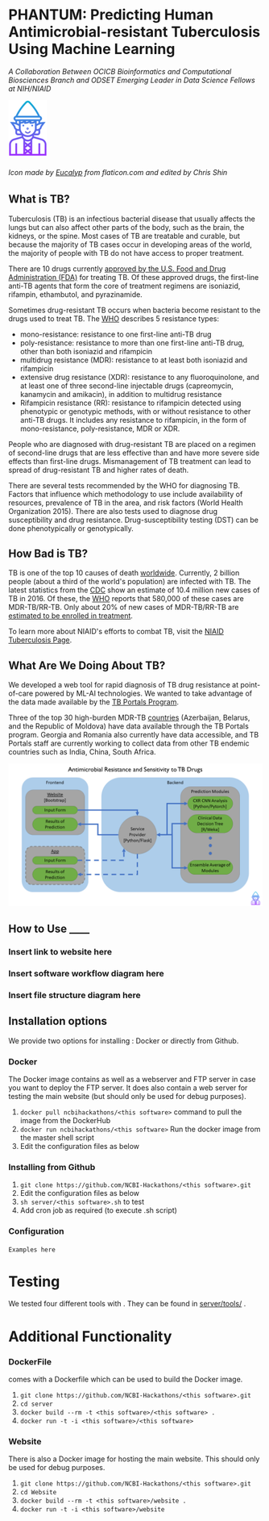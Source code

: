 # PHANTUM: Predicting Human Antimicrobial-resistant Tuberculosis Using Machine Learning

*A Collaboration Between OCICB Bioinformatics and Computational Biosciences Branch and ODSET Emerging Leader in Data Science Fellows at NIH/NIAID*


![alt text](https://github.com/NCBI-Hackathons/Expanding-a-versatile-antimicrobial-resistance-pipeline/blob/master/final%20elf-icon%20size.png "elf logo") 

###### Icon made by [Eucalyp](https://www.flaticon.com/authors/eucalyp) from flaticon.com and edited by Chris Shin




## What is TB?
Tuberculosis (TB) is an infectious bacterial disease that usually affects the lungs but can also affect other parts of the body, such as the brain, the kidneys, or the spine. Most cases of TB are treatable and curable, but because the majority of TB cases occur in developing areas of the world, the majority of people with TB do not have access to proper treatment. 

There are 10 drugs currently [approved by the U.S. Food and Drug Administration (FDA)](https://www.cdc.gov/tb/topic/treatment/tbdisease.htm) for treating TB. Of these approved drugs, the first-line anti-TB agents that form the core of treatment regimens are isoniazid, rifampin, ethambutol, and pyrazinamide. 

Sometimes drug-resistant TB occurs when bacteria become resistant to the drugs used to treat TB. The [WHO](http://www.who.int/tb/areas-of-work/drug-resistant-tb/types/en/) describes 5 resistance types: 
* mono-resistance: resistance to one first-line anti-TB drug
* poly-resistance: resistance to more than one first-line anti-TB drug, other than both isoniazid and rifampicin
* multidrug resistance (MDR): resistance to at least both isoniazid and rifampicin
* extensive drug resistance (XDR): resistance to any fluoroquinolone, and at least one of three second-line injectable drugs (capreomycin, kanamycin and amikacin), in addition to multidrug resistance
* Rifampicin resistance (RR): resistance to rifampicin detected using phenotypic or genotypic methods, with or without resistance to other anti-TB drugs. It includes any resistance to rifampicin, in the form of mono-resistance, poly-resistance, MDR or XDR.

People who are diagnosed with drug-resistant TB are placed on a regimen of second-line drugs that are less effective than and have more severe side effects than first-line drugs. Mismanagement of TB treatment can lead to spread of drug-resistant TB and higher rates of death. 

There are several tests recommended by the WHO for diagnosing TB. Factors that influence which methodology to use include availability of resources, prevalence of TB in the area, and risk factors (World Health Organization 2015). There are also tests used to diagnose drug susceptibility and drug resistance. Drug-susceptibility testing (DST) can be done phenotypically or genotypically. 

## How Bad is TB?
TB is one of the top 10 causes of death [worldwide](http://www.who.int/en/news-room/fact-sheets/detail/tuberculosis). Currently, 2 billion people (about a third of the world's population) are infected with TB. The latest statistics from the [CDC](https://www.cdc.gov/tb/statistics/default.htm) show an estimate of 10.4 million new cases of TB in 2016. Of these, the [WHO](http://www.who.int/tb/areas-of-work/drug-resistant-tb/en/) reports that 580,000 of these cases are MDR-TB/RR-TB. Only about 20% of new cases of MDR-TB/RR-TB are [estimated to be enrolled in treatment](http://apps.who.int/medicinedocs/en/d/Js23098en/). 

To learn more about NIAID's efforts to combat TB, visit the [NIAID Tuberculosis Page](https://www.niaid.nih.gov/diseases-conditions/tuberculosis-tb ).

## What Are We Doing About TB?
We developed a web tool for rapid diagnosis of TB drug resistance at point-of-care powered by ML-AI technologies. We wanted to take advantage of the data made available by the [TB Portals Program](https://tbportals.niaid.nih.gov/). 

Three of the top 30 high-burden MDR-TB [countries](http://www.who.int/tb/publications/global_report/en/) (Azerbaijan, Belarus, and the Republic of Moldova) have data available through the TB Portals program. Georgia and Romania also currently have data accessible, and TB Portals staff are currently working to collect data from other TB endemic countries such as India, China, South Africa. 

![alt text](https://github.com/NCBI-Hackathons/Expanding-a-versatile-antimicrobial-resistance-pipeline/blob/master/Slide1.PNG "architecture flowchart 1")

## How to Use ____

### Insert link to website here

### Insert software workflow diagram here

### Insert file structure diagram here

## Installation options

We provide two options for installing <this software>: Docker or directly from Github.

### Docker

The Docker image contains <this software> as well as a webserver and FTP server in case you want to deploy the FTP server. It does also contain a web server for testing the <this software> main website (but should only be used for debug purposes).

1. `docker pull ncbihackathons/<this software>` command to pull the image from the DockerHub
2. `docker run ncbihackathons/<this software>` Run the docker image from the master shell script
3. Edit the configuration files as below

### Installing <this software> from Github

1. `git clone https://github.com/NCBI-Hackathons/<this software>.git`
2. Edit the configuration files as below
3. `sh server/<this software>.sh` to test
4. Add cron job as required (to execute <this software>.sh script)

### Configuration

```Examples here```

# Testing

We tested four different tools with <this software>. They can be found in [server/tools/](server/tools/) . 

# Additional Functionality

### DockerFile

<this software> comes with a Dockerfile which can be used to build the Docker image.

  1. `git clone https://github.com/NCBI-Hackathons/<this software>.git`
  2. `cd server`
  3. `docker build --rm -t <this software>/<this software> .`
  4. `docker run -t -i <this software>/<this software>`
  
### Website

There is also a Docker image for hosting the main website. This should only be used for debug purposes.

  1. `git clone https://github.com/NCBI-Hackathons/<this software>.git`
  2. `cd Website`
  3. `docker build --rm -t <this software>/website .`
  4. `docker run -t -i <this software>/website`
  

